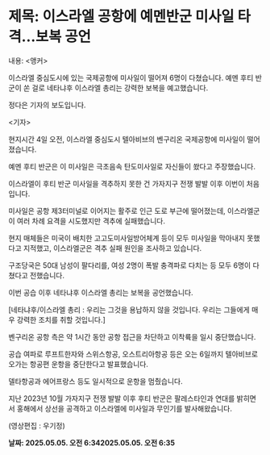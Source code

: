 # **제목: 이스라엘 공항에 예멘반군 미사일 타격…보복 공언**

  내용: <앵커>

이스라엘 중심도시에 있는 국제공항에 미사일이 떨어져 6명이 다쳤습니다. 예멘 후티 반군이 쏜 걸로 네타냐후 이스라엘 총리는 강력한 보복을 예고했습니다. 

정다은 기자의 보도입니다.

<기자>

현지시간 4일 오전, 이스라엘 중심도시 텔아비브의 벤구리온 국제공항에 미사일이 떨어졌습니다.

예멘 후티 반군은 이 미사일은 극초음속 탄도미사일로 자신들이 쐈다고 주장했습니다.

이스라엘이 후티 반군 미사일을 격추하지 못한 건 가자지구 전쟁 발발 이후 이번이 처음입니다.

미사일은 공항 제3터미널로 이어지는 활주로 인근 도로 부근에 떨어졌는데, 이스라엘군이 여러 차례 요격을 시도했지만 격추에 실패했습니다.

현지 매체들은 미국이 배치한 고고도미사일방어체계 등이 모두 미사일을 막아내지 못했다고 지적했고, 이스라엘군은 격추 실패 원인을 조사하고 있습니다.

구조당국은 50대 남성이 팔다리를, 여성 2명이 폭발 충격파로 다치는 등 모두 6명이 다쳤다고 전했습니다.

이번 공습 이후 네타냐후 이스라엘 총리는 보복을 공언했습니다.

[네타냐후/이스라엘 총리 : 우리는 그것을 용납하지 않을 것입니다. 우리는 그들에게 매우 강력한 조치를 취할 것입니다.]

벤구리온 공항 측은 약 1시간 동안 공항 접근을 차단하고 이착륙을 일시 중단했습니다.

공습 여파로 루프트한자와 스위스항공, 오스트리아항공 등은 오는 6일까지 텔아비브로 오가는 항공편 운항을 중단한다고 발표했습니다.

델타항공과 에어프랑스 등도 일시적으로 운항을 멈췄습니다.

지난 2023년 10월 가자지구 전쟁 발발 이후 후티 반군은 팔레스타인과 연대를 밝히면서 홍해에서 상선을 공격하고 이스라엘에 미사일과 무인기를 발사해왔습니다.

(영상편집 : 우기정)

  **날짜: 2025.05.05. 오전 6:342025.05.05. 오전 6:35**